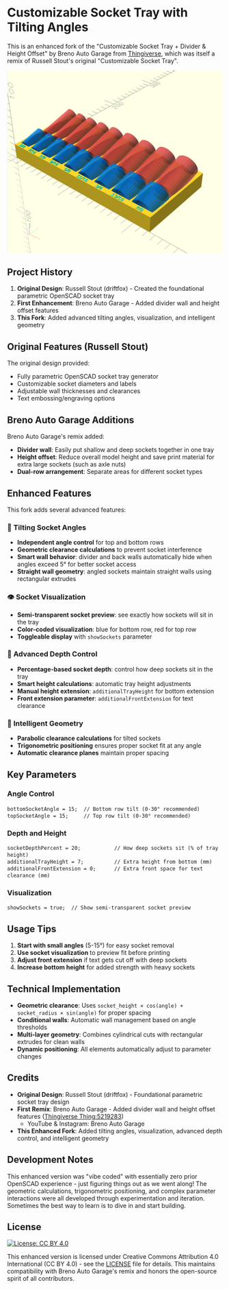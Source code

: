 # Customizable Socket Tray with Tilting Angles

This is an enhanced fork of the "Customizable Socket Tray + Divider & Height Offset" by Breno Auto Garage from [Thingiverse](https://www.thingiverse.com/thing:5219283), which was itself a remix of Russell Stout's original "Customizable Socket Tray".

![Socket Tray with Tilting Angles](screen_capture.PNG)

## Project History

1. **Original Design**: Russell Stout (driftfox) - Created the foundational parametric OpenSCAD socket tray
2. **First Enhancement**: Breno Auto Garage - Added divider wall and height offset features
3. **This Fork**: Added advanced tilting angles, visualization, and intelligent geometry

## Original Features (Russell Stout)

The original design provided:
- Fully parametric OpenSCAD socket tray generator
- Customizable socket diameters and labels
- Adjustable wall thicknesses and clearances
- Text embossing/engraving options

## Breno Auto Garage Additions

Breno Auto Garage's remix added:
- **Divider wall**: Easily put shallow and deep sockets together in one tray
- **Height offset**: Reduce overall model height and save print material for extra large sockets (such as axle nuts)
- **Dual-row arrangement**: Separate areas for different socket types

## Enhanced Features

This fork adds several advanced features:

### 🔄 **Tilting Socket Angles**
- **Independent angle control** for top and bottom rows
- **Geometric clearance calculations** to prevent socket interference
- **Smart wall behavior**: divider and back walls automatically hide when angles exceed 5° for better socket access
- **Straight wall geometry**: angled sockets maintain straight walls using rectangular extrudes

### 👁️ **Socket Visualization**
- **Semi-transparent socket preview**: see exactly how sockets will sit in the tray
- **Color-coded visualization**: blue for bottom row, red for top row
- **Toggleable display** with `showSockets` parameter

### 📏 **Advanced Depth Control**
- **Percentage-based socket depth**: control how deep sockets sit in the tray
- **Smart height calculations**: automatic tray height adjustments
- **Manual height extension**: `additionalTrayHeight` for bottom extension
- **Front extension parameter**: `additionalFrontExtension` for text clearance

### 🧮 **Intelligent Geometry**
- **Parabolic clearance calculations** for tilted sockets
- **Trigonometric positioning** ensures proper socket fit at any angle
- **Automatic clearance planes** maintain proper spacing

## Key Parameters

### Angle Control
```openscad
bottomSocketAngle = 15;  // Bottom row tilt (0-30° recommended)
topSocketAngle = 15;     // Top row tilt (0-30° recommended)
```

### Depth and Height
```openscad
socketDepthPercent = 20;           // How deep sockets sit (% of tray height)
additionalTrayHeight = 7;          // Extra height from bottom (mm)
additionalFrontExtension = 0;      // Extra front space for text clearance (mm)
```

### Visualization
```openscad
showSockets = true;  // Show semi-transparent socket preview
```

## Usage Tips

1. **Start with small angles** (5-15°) for easy socket removal
2. **Use socket visualization** to preview fit before printing
3. **Adjust front extension** if text gets cut off with deep sockets
4. **Increase bottom height** for added strength with heavy sockets

## Technical Implementation

- **Geometric clearance**: Uses `socket_height × cos(angle) + socket_radius × sin(angle)` for proper spacing
- **Conditional walls**: Automatic wall management based on angle thresholds
- **Multi-layer geometry**: Combines cylindrical cuts with rectangular extrudes for clean walls
- **Dynamic positioning**: All elements automatically adjust to parameter changes

## Credits

- **Original Design**: Russell Stout (driftfox) - Foundational parametric socket tray design
- **First Remix**: Breno Auto Garage - Added divider wall and height offset features ([Thingiverse Thing:5219283](https://www.thingiverse.com/thing:5219283))
  - YouTube & Instagram: Breno Auto Garage
- **This Enhanced Fork**: Added tilting angles, visualization, advanced depth control, and intelligent geometry

## Development Notes

This enhanced version was "vibe coded" with essentially zero prior OpenSCAD experience - just figuring things out as we went along! The geometric calculations, trigonometric positioning, and complex parameter interactions were all developed through experimentation and iteration. Sometimes the best way to learn is to dive in and start building.

## License

[![License: CC BY 4.0](https://img.shields.io/badge/License-CC%20BY%204.0-lightgrey.svg)](https://creativecommons.org/licenses/by/4.0/)

This enhanced version is licensed under Creative Commons Attribution 4.0 International (CC BY 4.0) - see the [LICENSE](LICENSE) file for details. This maintains compatibility with Breno Auto Garage's remix and honors the open-source spirit of all contributors.
